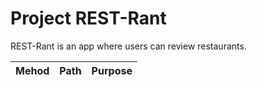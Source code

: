# Project REST-Rant

REST-Rant is an app where users can review restaurants.

| Mehod | Path | Purpose |
| ----- | ---- | ------- |